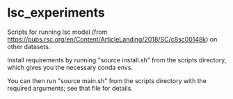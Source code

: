 # lsc_experiments
Scripts for running lsc model (from https://pubs.rsc.org/en/Content/ArticleLanding/2018/SC/c8sc00148k) on other datasets. 

Install requirements by running "source install.sh" from the scripts directory, which gives you the necessary conda envs. 

You can then run "source main.sh" from the scripts directory with the required arguments; see that file for details. 
